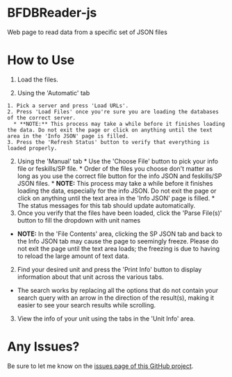 # BFDBReader-js
Web page to read data from a specific set of JSON files

# How to Use
1. Load the files.

  1. Using the 'Automatic' tab
  
    1. Pick a server and press 'Load URLs'.
    2. Press 'Load Files' once you're sure you are loading the databases of the correct server.
      * **NOTE:** This process may take a while before it finishes loading the data. Do not exit the page or click on anything until the text area in the 'Info JSON' page is filled.
    3. Press the 'Refresh Status' button to verify that everything is loaded properly.
  2. Using the 'Manual' tab
    * Use the 'Choose File' button to pick your info file or feskills/SP file.
    * Order of the files you choose don't matter as long as you use the correct file button for the info JSON and feskills/SP JSON files.
    * **NOTE:** This process may take a while before it finishes loading the data, especially for the info JSON. Do not exit the page or click on anything until the text area in the 'Info JSON' page is filled.
    * The status messages for this tab should update automatically.
  3. Once you verify that the files have been loaded, click the 'Parse File(s)' button to fill the dropdown with unit names
  * **NOTE:** In the 'File Contents' area, clicking the SP JSON tab and back to the Info JSON tab may cause the page to seemingly freeze. Please do not exit the page until the text area loads; the freezing is due to having to reload the large amount of text data.
2. Find your desired unit and press the 'Print Info' button to display information about that unit across the various tabs.
  * The search works by replacing all the options that do not contain your search query with an arrow in the direction of the result(s), making it easier to see your search results while scrolling.
3. View the info of your unit using the tabs in the 'Unit Info' area.

# Any Issues?
Be sure to let me know on the [issues page of this GitHub project](https://github.com/BluuArc/BFDBReader-js/issues).

